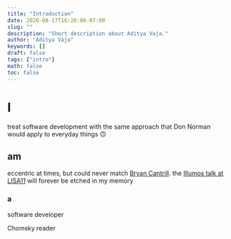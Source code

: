 ```yaml
---
title: "Introduction"
date: 2020-08-17T16:20:00-07:00
slug: ""
description: "Short description about Aditya Vaja."
author: "Aditya Vaja"
keywords: []
draft: false
tags: ["intro"]
math: false
toc: false
---
```


# I

treat software development with the same approach that Don Norman would apply
to everyday things 🙃

## am

eccentric at times, but could never match 
[Bryan Cantrill](https://twitter.com/bcantrill).
the [Illumos talk at LISA11](https://www.youtube.com/watch?v=-zRN7XLCRhc) will
forever be etched in my memory

### a

software developer

Chomsky reader

